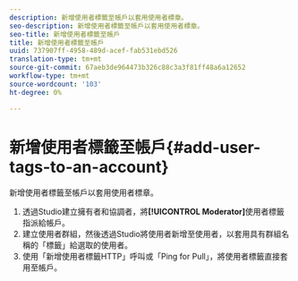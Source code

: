 ```yaml
---
description: 新增使用者標籤至帳戶以套用使用者標章。
seo-description: 新增使用者標籤至帳戶以套用使用者標章。
seo-title: 新增使用者標籤至帳戶
title: 新增使用者標籤至帳戶
uuid: 737907ff-4958-489d-acef-fab531ebd526
translation-type: tm+mt
source-git-commit: 67aeb3de964473b326c88c3a3f81ff48a6a12652
workflow-type: tm+mt
source-wordcount: '103'
ht-degree: 0%

---
```



# 新增使用者標籤至帳戶{#add-user-tags-to-an-account}

新增使用者標籤至帳戶以套用使用者標章。

1. 透過Studio建立擁有者和協調者，將&#x200B;**[!UICONTROL Moderator]**&#x200B;使用者標籤指派給帳戶。
1. 建立使用者群組，然後透過Studio將使用者新增至使用者，以套用具有群組名稱的「標籤」給選取的使用者。
1. 使用「新增使用者標籤HTTP」呼叫或「Ping for Pull」，將使用者標籤直接套用至帳戶。
